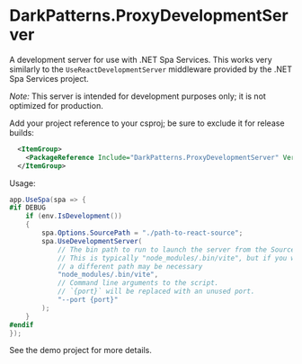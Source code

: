 # DarkPatterns.ProxyDevelopmentServer

A development server for use with .NET Spa Services. This works very
similarly to the `UseReactDevelopmentServer` middleware provided by the .NET Spa
Services project.

_Note:_ This server is intended for development purposes only; it is not
optimized for production.

Add your project reference to your csproj; be sure to exclude it for release
builds:

```xml
  <ItemGroup>
    <PackageReference Include="DarkPatterns.ProxyDevelopmentServer" Version="0.1.0" Condition=" '$(Configuration)' == 'Debug' " />
  </ItemGroup>
```

Usage:

```csharp
app.UseSpa(spa => {
#if DEBUG
    if (env.IsDevelopment())
    {
        spa.Options.SourcePath = "./path-to-react-source";
        spa.UseDevelopmentServer(
            // The bin path to run to launch the server from the SourcePath.
            // This is typically "node_modules/.bin/vite", but if you wrap Vite
            // a different path may be necessary
            "node_modules/.bin/vite",
            // Command line arguments to the script.
            // `{port}` will be replaced with an unused port.
            "--port {port}"
        );
    }
#endif
});
```

See the demo project for more details.
